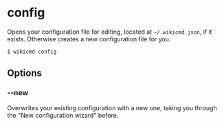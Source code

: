 # config

Opens your configuration file for editing, located at `~/.wikicmd.json`, if it exists. Otherwise creates a new configuration file for you.

```sh
$ wikicmd config
```

## Options

### --new

Overwrites your existing configuration with a new one, taking you through the "New configuration wizard" before.
